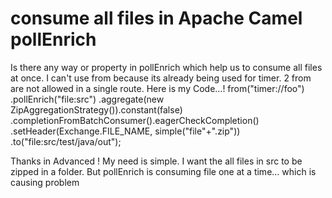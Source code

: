 
# consume all files in Apache Camel pollEnrich

Is there any way or property in pollEnrich which help us to consume all files at once. I can't use from because its already being used for timer. 2 from are not allowed in a single route.
Here is my Code...!
            from("timer://foo")
            .pollEnrich("file:src")
            .aggregate(new ZipAggregationStrategy()).constant(false)
            .completionFromBatchConsumer().eagerCheckCompletion()
            .setHeader(Exchange.FILE_NAME, simple("file"+".zip"))
            .to("file:src/test/java/out");

Thanks in Advanced !
My need is simple. I want the all files in src to be zipped in a folder. But pollEnrich is consuming file one at a time... which is causing problem

        